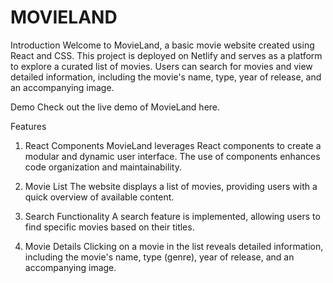 # MOVIELAND
Introduction
Welcome to MovieLand, a basic movie website created using React and CSS. This project is deployed on Netlify and serves as a platform to explore a curated list of movies. Users can search for movies and view detailed information, including the movie's name, type, year of release, and an accompanying image.

Demo
Check out the live demo of MovieLand here.

Features
1. React Components
MovieLand leverages React components to create a modular and dynamic user interface. The use of components enhances code organization and maintainability.

2. Movie List
The website displays a list of movies, providing users with a quick overview of available content.

3. Search Functionality
A search feature is implemented, allowing users to find specific movies based on their titles.

4. Movie Details
Clicking on a movie in the list reveals detailed information, including the movie's name, type (genre), year of release, and an accompanying image.


